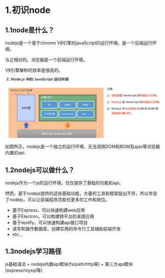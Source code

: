 # 1.初识node

## 1.1node是什么？

nodejs是一个基于chrome V8引擎的javaScript的运行环境。是一个后端运行环境。

与之相对的，浏览器是一个前端运行环境。

V8引擎解析的效率是很高的。

![img](imgs\20210608164445150.png)

如图所示，nodejs是一个独立的运行环境，无法调用DOM和BOM及ajax等浏览器内置的api.

## 1.2nodejs可以做什么？

nodejs作为一个js的运行环境，仅仅提供了基础的功能和api。

然而，基于nodejs提供的这些基础功能，大量的工具和框架层出不穷，所以学会了nodejs，可以让前端程序员胜任更多的工作和岗位。

- 基于Express，可以快速构建web应用
- 基于Electron，可以构建跨平台的桌面应用
- 基于restify，可以快速构建api接口项目
- 读写和操作数据库、创建实用的命令行工具辅助前端开发
- etc...

## 1.3nodejs学习路径

js基础语法 + nodejs内置api模块(fs/path/http等) + 第三方api模块(express/mysql等)

